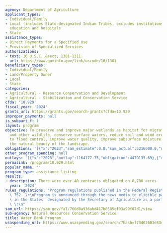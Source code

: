 ```yaml
---
agency: Department of Agriculture
applicant_types:
- Individual/Family
- Local (includes State-designated Indian Tribes, excludes institutions of higher
  education and hospitals
- State
assistance_types:
- Direct Payments for a Specified Use
- Provision of Specialized Services
authorizations:
- text: 16 U.S.C. &sect; 1301-1311.
  url: https://www.govinfo.gov/link/uscode/16/1301
beneficiary_types:
- Individual/Family
- Land/Property Owner
- Local
- State
categories:
- Agricultural - Resource Conservation and Development
- Agricultural - Stabilization and Conservation Service
cfda: '10.929'
fiscal_year: '2024'
grants_url: https://grants.gov/search-grants?cfda=10.929
improper_payments: null
is_subpart_f: 1
layout: program
objective: To preserve and improve major wetlands as habitat for migratory waterfowl
  and other wildlife, conserve surface waters, reduce soil and wind erosion, contribute
  to flood control, improve water quality, improve subsurface moisture, and enhance
  the natural beauty of the landscape.
obligations: '[{"x":"2023","sam_estimate":0.0,"sam_actual":5216000.0,"usa_spending_actual":4522728.09},{"x":"2024","sam_estimate":0.0,"sam_actual":2434951.0,"usa_spending_actual":-14313.0},{"x":"2025","sam_estimate":0.0,"sam_actual":2500000.0,"usa_spending_actual":-54407.4}]'
other_program_spending: null
outlays: '[{"x":"2023","outlay":1164177.75,"obligation":4479135.69},{"x":"2024","outlay":0.0,"obligation":0.0},{"x":"2025","outlay":0.0,"obligation":3850.0}]'
permalink: /program/10.929.html
popular_name: ''
program_type: assistance_listing
results:
- description: There were over 40 contracts obligated on 8,700 acres
  year: '2024'
rules_regulations: "Program regulations published in the Federal Register, 7 CFR Part\
  \ 752. \r\nProgram is announced through the news media to eligible participants\
  \ in the States  designated by the Secretary of Agriculture as a participating State.\
  \ \r\n"
sam_url: https://sam.gov/fal/766d0a936abd417b8585cf03a99f07d1/view
sub-agency: Natural Resources Conservation Service
title: Water Bank Program
usaspending_url: https://www.usaspending.gov/search/?hash=f73462601e83cf55c3822dc1ce5ea8ba
---
```


